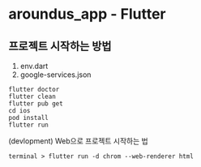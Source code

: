 # aroundus_app - Flutter


## 프로젝트 시작하는 방법

1. env.dart
2. google-services.json

``` 
flutter doctor
flutter clean
flutter pub get
cd ios
pod install 
flutter run
```

(devlopment) Web으로 프로젝트 시작하는 법

```
terminal > flutter run -d chrom --web-renderer html  
```
